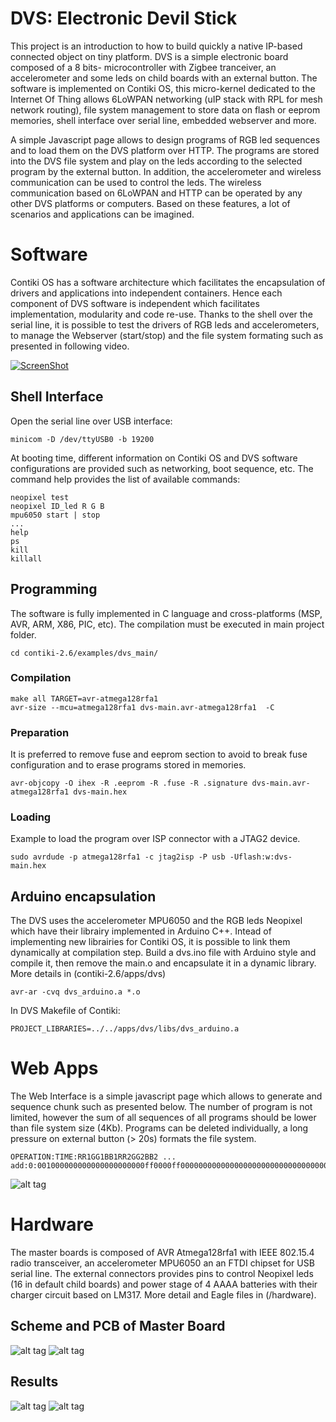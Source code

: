 # DVS: Electronic Devil Stick
This project is an introduction to how to build quickly a native IP-based connected object on tiny platform. 
DVS is a simple electronic board composed of a 8 bits- microcontroller with Zigbee tranceiver, an accelerometer and some leds on child boards with an external button.
The software is implemented on Contiki OS, this micro-kernel dedicated to the Internet Of Thing allows 6LoWPAN networking (uIP stack with RPL for mesh network routing),
file system management to store data on flash or eeprom memories, shell interface over serial line, embedded webserver and more.

A simple Javascript page allows to design programs of RGB led sequences and to load them on the DVS platform over HTTP.
The programs are stored into the DVS file system and play on the leds according to the selected program by the external button.
In addition, the accelerometer and wireless communication can be used to control the leds. 
The wireless communication based on 6LoWPAN and HTTP can be operated by any other DVS platforms or computers.
Based on these features, a lot of scenarios and applications can be imagined. 

# Software
Contiki OS has a software architecture which facilitates the encapsulation of drivers and applications into independent containers.
Hence each component of DVS software is independent which facilitates implementation, modularity and code re-use.
Thanks to the shell over the serial line, it is possible to test the drivers of RGB leds and accelerometers, to manage the Webserver (start/stop) and the file system formating such as presented in following video.

[![ScreenShot](http://duhart-clement.fr/imgs/dvs.png)](https://youtu.be/-myyth4NgPw)

## Shell Interface
Open the serial line over USB interface:
```
minicom -D /dev/ttyUSB0 -b 19200
```
At booting time, different information on Contiki OS and DVS software configurations are provided such as networking, boot sequence, etc.
The command help provides the list of available commands:
```
neopixel test
neopixel ID_led R G B
mpu6050 start | stop
...
help
ps
kill
killall

```
## Programming
The software is fully implemented in C language and cross-platforms (MSP, AVR, ARM, X86, PIC, etc). The compilation must be executed in main project folder.
```
cd contiki-2.6/examples/dvs_main/
```
### Compilation
```
make all TARGET=avr-atmega128rfa1
avr-size --mcu=atmega128rfa1 dvs-main.avr-atmega128rfa1  -C
```

### Preparation
It is preferred to remove fuse and eeprom section to avoid to break fuse configuration and to erase programs stored in memories.
```
avr-objcopy -O ihex -R .eeprom -R .fuse -R .signature dvs-main.avr-atmega128rfa1 dvs-main.hex
```

### Loading
Example to load the program over ISP connector with a JTAG2 device.
```
sudo avrdude -p atmega128rfa1 -c jtag2isp -P usb -Uflash:w:dvs-main.hex
```
### 

## Arduino encapsulation
The DVS uses the accelerometer MPU6050 and the RGB leds Neopixel which have their librairy implemented in Arduino C++. 
Intead of implementing new librairies for Contiki OS, it is possible to link them dynamically at compilation step. 
Build a dvs.ino file with Arduino style and compile it, then remove the main.o and encapsulate it in a dynamic library.
More details in (contiki-2.6/apps/dvs)
```
avr-ar -cvq dvs_arduino.a *.o
```

In DVS Makefile of Contiki:
```
PROJECT_LIBRARIES=../../apps/dvs/libs/dvs_arduino.a
```

# Web Apps
The Web Interface is a simple javascript page which allows to generate and sequence chunk such as presented below. 
The number of program is not limited, however the sum of all sequences of all programs should be lower than file system size (4Kb).
Programs can be deleted individually, a long pressure on external button (> 20s) formats the file system.
```
OPERATION:TIME:RR1GG1BB1RR2GG2BB2 ...
add:0:001000000000000000000000ff0000ff0000000000000000000000000000000000000000ff0000ff0000000000000000000000
```

![alt tag](http://duhart-clement.fr/imgs/dvs-web.png)


# Hardware

The master boards is composed of AVR Atmega128rfa1 with IEEE 802.15.4 radio transceiver, an accelerometer MPU6050 an an FTDI chipset for USB serial line. The external connectors provides pins to control Neopixel leds (16 in default child boards) and power stage of 4 AAAA batteries with their charger circuit based on LM317.
More detail and Eagle files in (/hardware).

## Scheme and PCB of Master Board
![alt tag](http://duhart-clement.fr/imgs/dvs-scheme.png)
![alt tag](http://duhart-clement.fr/imgs/dvs-pcb.png)

## Results
![alt tag](http://duhart-clement.fr/imgs/dvs-img1.png)
![alt tag](http://duhart-clement.fr/imgs/dvs-img2.png)
